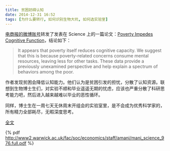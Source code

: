 ```yaml
---
title: 贫困妨碍认知
date: 2014-12-31 16:52
tags: [为什么要转行, 如何识别生物大坑, 如何选实验室]
---
```


[电商报的微博账号](http://weibo.com/316593888)转发了发表在 Science 上的一篇论文：[Poverty Impedes Cognitive Function](http://science.sciencemag.org/content/341/6149/976)，结论如下：
>  It appears that poverty itself reduces cognitive capacity. We suggest that this is because poverty-related concerns consume mental resources, leaving less for other tasks. These data provide a previously unexamined perspective and help explain a spectrum of behaviors among the poor.

作者发现贫困会降低认知能力。他们认为是贫困引发的担忧，分散了认知资源。联想到生物博士生们，对实验不顺和毕业遥遥无期的忧虑，应该也严重分散了科研思考能力吧，然后进入越来越难以毕业的恶性循环。

同样，博士生在一周七天无休周末开组会的实验室里，是不会成为优秀科学家的，所有精力全部耗尽，无暇深度思考。

[全文](http://www2.warwick.ac.uk/fac/soc/economics/staff/amani/mani_science_976.full.pdf)

{% pdf http://www2.warwick.ac.uk/fac/soc/economics/staff/amani/mani_science_976.full.pdf %}
